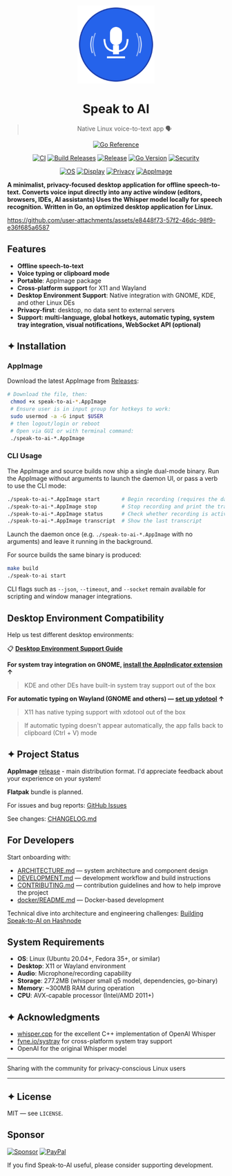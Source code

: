 <div align="center">

<img src="https://github.com/AshBuk/speak-to-ai/raw/master/icons/io.github.ashbuk.speak-to-ai.svg" width="180" height="180" alt="Speak to AI"/>

# Speak to AI

> Native Linux voice-to-text app 🗣️

</div>

<div align="center">

[![Go Reference](https://pkg.go.dev/badge/github.com/AshBuk/speak-to-ai.svg)](https://pkg.go.dev/github.com/AshBuk/speak-to-ai)

[![CI](https://github.com/AshBuk/speak-to-ai/actions/workflows/ci.yml/badge.svg)](https://github.com/AshBuk/speak-to-ai/actions/workflows/ci.yml)
[![Build Releases](https://github.com/AshBuk/speak-to-ai/actions/workflows/build-releases.yml/badge.svg)](https://github.com/AshBuk/speak-to-ai/actions/workflows/build-releases.yml)
[![Release](https://img.shields.io/github/v/release/AshBuk/speak-to-ai?sort=semver)](https://github.com/AshBuk/speak-to-ai/releases)
[![Go Version](https://img.shields.io/badge/go-1.24-00ADD8?logo=go)](https://go.dev/)
[![Security](https://snyk.io/test/github/AshBuk/speak-to-ai/badge.svg)](https://snyk.io/test/github/AshBuk/speak-to-ai)

[![OS](https://img.shields.io/badge/OS-Linux-34a853?logo=linux)](#-system-requirements)
[![Display](https://img.shields.io/badge/Display-Wayland%20%2F%20X11-ff69b4)](#-features)
[![Privacy](https://img.shields.io/badge/Privacy-Offline-blueviolet)](#-features)
[![AppImage](https://img.shields.io/badge/AppImage-available-0a7cff?logo=appimage)](https://github.com/AshBuk/speak-to-ai/releases)

</div>

 **A minimalist, privacy-focused desktop application for offline speech-to-text.
  Converts voice input directly into any active window (editors, browsers, IDEs, AI assistants)
  Uses the Whisper model locally for speech recognition.
  Written in Go, an optimized desktop application for Linux.**

https://github.com/user-attachments/assets/e8448f73-57f2-46dc-98f9-e36f685a6587

## Features

- **Offline speech-to-text**
- **Voice typing or clipboard mode**
- **Portable**: AppImage package
- **Cross-platform support** for X11 and Wayland
- **Desktop Environment Support**: Native integration with GNOME, KDE, and other Linux DEs
- **Privacy-first**: desktop, no data sent to external servers
- **Support: multi-language, global hotkeys, automatic typing, system tray integration, visual notifications, WebSocket API (optional)**

## ✦ Installation

### AppImage

Download the latest AppImage from [Releases](https://github.com/AshBuk/speak-to-ai/releases):

```bash
# Download the file, then:
 chmod +x speak-to-ai-*.AppImage
 # Ensure user is in input group for hotkeys to work:
 sudo usermod -a -G input $USER
 # then logout/login or reboot
 # Open via GUI or with terminal command:
 ./speak-to-ai-*.AppImage
```

### CLI Usage

The AppImage and source builds now ship a single dual-mode binary. Run the AppImage without arguments to launch the daemon UI, or pass a verb to use the CLI mode:

```bash
./speak-to-ai-*.AppImage start       # Begin recording (requires the daemon to be running)
./speak-to-ai-*.AppImage stop        # Stop recording and print the transcript to stdout
./speak-to-ai-*.AppImage status      # Check whether recording is active
./speak-to-ai-*.AppImage transcript  # Show the last transcript
```

Launch the daemon once (e.g. `./speak-to-ai-*.AppImage` with no arguments) and leave it running in the background.

For source builds the same binary is produced:
```bash
make build
./speak-to-ai start
```

CLI flags such as `--json`, `--timeout`, and `--socket` remain available for scripting and window manager integrations.

## Desktop Environment Compatibility

Help us test different desktop environments:

📋 **[Desktop Environment Support Guide](docs/Desktop_Environment_Support.md)**

**For system tray integration on GNOME, [install the AppIndicator extension](docs/Desktop_Environment_Support.md#for-system-tray-on-gnome---to-have-full-featured-ux-with-menu) ↑**
> KDE and other DEs have built-in system tray support out of the box

**For automatic typing on Wayland (GNOME and others) — [set up ydotool](docs/Desktop_Environment_Support.md#direct-typing-on-wayland---ydotool-setup-recommended-user-unit) ↑**
> X11 has native typing support with xdotool out of the box

> If automatic typing doesn't appear automatically, the app falls back to clipboard (Ctrl + V) mode

## ✦ Project Status

**AppImage** [release](https://github.com/AshBuk/speak-to-ai/releases) - main distribution format. I'd appreciate feedback about your experience on your system!

**Flatpak** bundle is planned.

For issues and bug reports: [GitHub Issues](https://github.com/AshBuk/speak-to-ai/issues)

See changes: [CHANGELOG.md](CHANGELOG.md)


## For Developers

Start onboarding with:

- [ARCHITECTURE.md](docs/ARCHITECTURE.md) — system architecture and component design
- [DEVELOPMENT.md](docs/DEVELOPMENT.md) — development workflow and build instructions
- [CONTRIBUTING.md](docs/CONTRIBUTING.md) — contribution guidelines and how to help improve the project
- [docker/README.md](docker/README.md) — Docker-based development

Technical dive into architecture and engineering challenges: [Building Speak-to-AI on Hashnode](https://ashbuk.hashnode.dev/an-offline-voice-to-text-solution-for-linux-users-using-whispercpp-and-go)

## System Requirements

- **OS**: Linux (Ubuntu 20.04+, Fedora 35+, or similar)
- **Desktop**: X11 or Wayland environment
- **Audio**: Microphone/recording capability
- **Storage**: 277.2MB (whisper small q5 model, dependencies, go-binary)
- **Memory**: ~300MB RAM during operation
- **CPU**: AVX-capable processor (Intel/AMD 2011+)

## ✦ Acknowledgments

- [whisper.cpp](https://github.com/ggerganov/whisper.cpp) for the excellent C++ implementation of OpenAI Whisper
- [fyne.io/systray](https://github.com/fyne-io/systray) for cross-platform system tray support
- OpenAI for the original Whisper model

---

Sharing with the community for privacy-conscious Linux users

---
## ✦ License

MIT — see `LICENSE`.

## Sponsor

[![Sponsor](https://img.shields.io/badge/Sponsor-💖-pink?style=for-the-badge&logo=github)](https://github.com/sponsors/AshBuk) [![PayPal](https://img.shields.io/badge/PayPal-00457C?style=for-the-badge&logo=paypal&logoColor=white)](https://www.paypal.com/donate/?hosted_button_id=R3HZH8DX7SCJG)

If you find Speak-to-AI useful, please consider supporting development.
